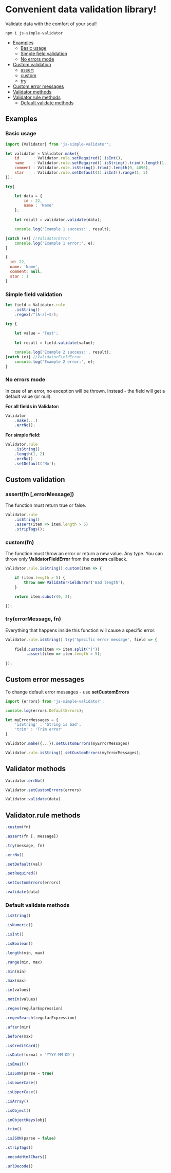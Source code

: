 # Convenient data validation library!
Validate data with the comfort of your soul!
```
npm i js-simple-validator
```

- [Examples](#examples)
  - [Basic usage](#examples_basic)
  - [Simple field validation](#examples_field)
  - [No errors mode](#examples_noerr)
- [Custom validation](#custom_validation)
  - [assert](#assert)
  - [custom](#custom)
  - [try](#try)
- [Custom error messages](#messages)
- [Validator methods](#validator)
- [Validator.rule methods](#rule)
  - [Default validate methods](#rule_defaults)

<a name="examples"></a>
## Examples
<a name="examples_basic"></a>
### Basic usage

```typescript
import {Validator} from 'js-simple-validator';
```

```javascript
let validator = Validator.make({
    id      : Validator.rule.setRequired().isInt(),
    name    : Validator.rule.setRequired().isString().trim().length(1, 255),
    comment : Validator.rule.isString().trim().length(0, 4096),
    star    : Validator.rule.setDefault(1).isInt().range(1, 5)  
});

try{

    let data = {
        id : 22,
        name : 'Name'
    };
	
    let result = validator.validate(data);

    console.log('Example 1 success:', result);

}catch (e){ //ValidatorError
    console.log('Example 1 error:', e);
}
```
```javascript
{
  id: 22, 
  name: 'Name',
  comment: null,
  star : 1
}
```
<a name="examples_field"></a>
### Simple field validation
```javascript
let field = Validator.rule
    .isString()
    .regex(/^[A-z]+$/);

try {
	
    let value = 'Test';
        
    let result = field.validate(value);

    console.log('Example 2 success:', result);
}catch (e){ //ValidatorFieldError
    console.log('Example 2 error:', e);
}
```

<a name="examples_noerr"></a>
### No errors mode
In case of an error, no exception will be thrown. Instead - the field will get a default value (or null).

**For all fields in Validator:**
```javascript
Validator
    .make(...)
    .errNo();
```
**For simple field:**
```javascript
Validator.rule
    .isString()
    .length(1, 2)
    .errNo()
    .setDefault('No');
```

<a name="custom_validation"></a>
## Custom validation
<a name="assert"></a>
### assert(fn [,errorMessage])
The function must return true or false. 
```typescript
Validator.rule
    .isString()
    .assert(item => item.length > 5)
    .stripTags();
```
<a name="custom"></a>
### custom(fn)
The function must throw an error or return a new value. Any type.
You can throw only **ValidatorFieldError** from the **custom** callback.
```typescript
Validator.rule.isString().custom(item => {

    if (item.length > 5) {
        throw new ValidatorFieldError('Bad length');
    }

    return item.substr(0, 2);

});
````
<a name="try"></a>
### try(errorMessage, fn)
Everything that happens inside this function will cause a specific error:
```typescript
Validator.rule.isString().try('Specific error message', field => {
	
    field.custom(item => item.split("|"))
         .assert(item => item.length > 5);
    
});
````

<a name="messages"></a>
## Custom error messages
To change default error messages - use **setCustomErrors**
```typescript
import {errors} from 'js-simple-validator';

console.log(errors.DefaultErrors);

let myErrorMessages = {
    'isString' : 'String is bad',
    'trim' : 'Trim error'
}
```
```typescript
Validator.make({...}).setCustomErrors(myErrorMessages)
```

```typescript
Validator.rule.isString().setCustomErrors(myErrorMessages);
````

<a name="validator"></a>
## Validator methods
```typescript
Validator.errNo()
```
```typescript
Validator.setCustomErrors(errors)
```
```typescript
Validator.validate(data)
```

<a name="rule"></a>
## Validator.rule methods
```typescript
.custom(fn)
```
```typescript
.assert(fn [, message])
```
```typescript
.try(message, fn)
```
```typescript
.errNo()
```
```typescript
.setDefault(val)
```
```typescript
.setRequired()
```
```typescript
.setCustomErrors(errors)
```
```typescript
.validate(data)
```

<a name="rule_defaults"></a>
### Default validate methods
```typescript
.isString()
```
```typescript
.isNumeric()
```
```typescript
.isInt()
```
```typescript
.isBoolean()
```
```typescript
.length(min, max)
```
```typescript
.range(min, max)
```
```typescript
.min(min)
```
```typescript
.max(max)
```
```typescript
.in(values)
```
```typescript
.notIn(values)
```
```typescript
.regex(regularExpression)
```
```typescript
.regexSearch(regularExpression)
```
```typescript
.after(min)
```
```typescript
.before(max)
```
```typescript
.isCreditCard()
```
```typescript
.isDate(format = 'YYYY-MM-DD')
```
```typescript
.isEmail()
```
```typescript
.isJSON(parse = true)
```
```typescript
.isLowerCase()
```
```typescript
.isUpperCase()
```
```typescript
.isArray()
```
```typescript
.isObject()
```
```typescript
.inObjectKeys(obj)
```
```typescript
.trim()
```
```typescript
.isJSON(parse = false)
```
```typescript
.stripTags()
```
```typescript
.encodeHtmlChars()
```
```typescript
.urlDecode()
```
